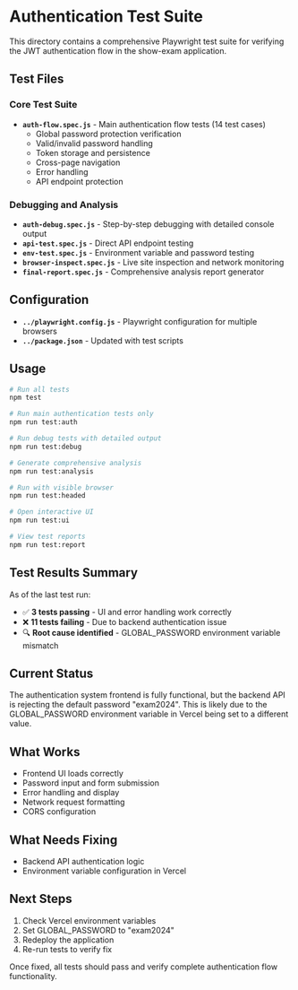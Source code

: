 # Authentication Test Suite

This directory contains a comprehensive Playwright test suite for verifying the JWT authentication flow in the show-exam application.

## Test Files

### Core Test Suite
- **`auth-flow.spec.js`** - Main authentication flow tests (14 test cases)
  - Global password protection verification
  - Valid/invalid password handling
  - Token storage and persistence
  - Cross-page navigation
  - Error handling
  - API endpoint protection

### Debugging and Analysis
- **`auth-debug.spec.js`** - Step-by-step debugging with detailed console output
- **`api-test.spec.js`** - Direct API endpoint testing
- **`env-test.spec.js`** - Environment variable and password testing
- **`browser-inspect.spec.js`** - Live site inspection and network monitoring
- **`final-report.spec.js`** - Comprehensive analysis report generator

## Configuration
- **`../playwright.config.js`** - Playwright configuration for multiple browsers
- **`../package.json`** - Updated with test scripts

## Usage

```bash
# Run all tests
npm test

# Run main authentication tests only
npm run test:auth

# Run debug tests with detailed output
npm run test:debug

# Generate comprehensive analysis
npm run test:analysis

# Run with visible browser
npm run test:headed

# Open interactive UI
npm run test:ui

# View test reports
npm run test:report
```

## Test Results Summary

As of the last test run:
- ✅ **3 tests passing** - UI and error handling work correctly
- ❌ **11 tests failing** - Due to backend authentication issue
- 🔍 **Root cause identified** - GLOBAL_PASSWORD environment variable mismatch

## Current Status

The authentication system frontend is fully functional, but the backend API is rejecting the default password "exam2024". This is likely due to the GLOBAL_PASSWORD environment variable in Vercel being set to a different value.

## What Works
- Frontend UI loads correctly
- Password input and form submission
- Error handling and display
- Network request formatting
- CORS configuration

## What Needs Fixing
- Backend API authentication logic
- Environment variable configuration in Vercel

## Next Steps

1. Check Vercel environment variables
2. Set GLOBAL_PASSWORD to "exam2024"
3. Redeploy the application
4. Re-run tests to verify fix

Once fixed, all tests should pass and verify complete authentication flow functionality.